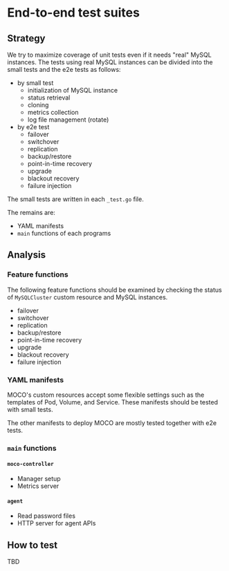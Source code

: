 # End-to-end test suites

## Strategy

We try to maximize coverage of unit tests even if it needs "real" MySQL instances.
The tests using real MySQL instances can be divided into the small tests and the e2e tests as follows:

- by small test
  - initialization of MySQL instance
  - status retrieval
  - cloning
  - metrics collection
  - log file management (rotate)
- by e2e test
  - failover
  - switchover
  - replication
  - backup/restore
  - point-in-time recovery
  - upgrade
  - blackout recovery
  - failure injection

The small tests are written in each `_test.go` file.

The remains are:
- YAML manifests
- `main` functions of each programs

## Analysis

### Feature functions

The following feature functions should be examined by checking the status of `MySQLCluster` custom resource and MySQL instances.

- failover
- switchover
- replication
- backup/restore
- point-in-time recovery
- upgrade
- blackout recovery
- failure injection

### YAML manifests

MOCO's custom resources accept some flexible settings such as the templates of Pod, Volume, and Service.
These manifests should be tested with small tests.

The other manifests to deploy MOCO are mostly tested together with e2e tests.

### `main` functions

#### `moco-controller`

- Manager setup
- Metrics server

#### `agent`

- Read password files
- HTTP server for agent APIs


## How to test

TBD
